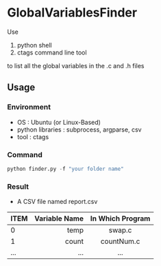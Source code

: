 # GlobalVariablesFinder
Use 

1. python shell
2. ctags command line tool

to list all the global variables in the .c and .h files

## Usage
### Environment
- OS : Ubuntu (or Linux-Based)
- python libraries : subprocess, argparse, csv
- tool : ctags

### Command
```python
python finder.py -f "your folder name"
```

### Result
- A CSV file named report.csv

| ITEM | Variable Name | In Which Program |
| :-----| ----: | :----: |
| 0 | temp | swap.c |
| 1 | count | countNum.c |
| ... | ... | ... |
